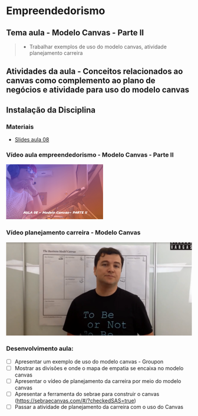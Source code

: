 # Empreendedorismo
## Tema aula - Modelo Canvas - Parte II

> * Trabalhar exemplos de uso do modelo canvas, atividade planejamento carreira

## Atividades da aula - Conceitos relacionados ao canvas como complemento ao plano de negócios e atividade para uso do modelo canvas

## Instalação da Disciplina

### Materiais

- [Slides aula 08](Aula_8_canvas_parte2.pdf)

### Vídeo aula empreendedorismo -  Modelo Canvas - Parte II

[![Aula - Modelo Canvas Parte II](capa_aula8.png)](https://www.youtube.com/watch?v=SxdSEZrk38Q)

### Vídeo planejamento carreira -  Modelo Canvas 

[![Planejamento da carreira](capa_planejamento.png)](https://www.youtube.com/watch?v=bdhEmdgZqV4)


### Desenvolvimento aula: 

- [ ]  Apresentar um exemplo de uso do modelo canvas - Groupon
- [ ]  Mostrar as divisões e onde o mapa de empatia se encaixa no modelo canvas
- [ ]  Apresentar o vídeo de planejamento da carreira por meio do modelo canvas
- [ ]  Apresentar a ferramenta do sebrae para construir o canvas (https://sebraecanvas.com/#/?checkedSAS=true)
- [ ]  Passar a atividade de planejamento da carreira com o uso do Canvas
